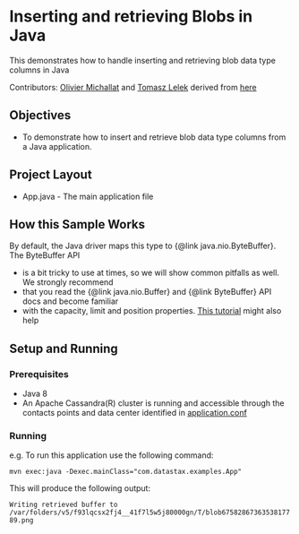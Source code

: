 # Inserting and retrieving Blobs in Java
This demonstrates how to handle inserting and retrieving blob data type columns in Java

Contributors: [Olivier Michallat](https://github.com/olim7t) and [Tomasz Lelek](https://github.com/tomekl007) derived from [here](https://github.com/datastax/java-driver/blob/4.x/examples/src/main/java/com/datastax/oss/driver/examples/datatypes/Blobs.java)

## Objectives

* To demonstrate how to insert and retrieve blob data type columns from a Java application.
  
## Project Layout

* App.java - The main application file 

## How this Sample Works
By default, the Java driver maps this type to {@link java.nio.ByteBuffer}. The ByteBuffer API
 * is a bit tricky to use at times, so we will show common pitfalls as well. We strongly recommend
 * that you read the {@link java.nio.Buffer} and {@link ByteBuffer} API docs and become familiar
 * with the capacity, limit and position properties.  [This tutorial](http://tutorials.jenkov.com/java-nio/buffers.html) might also help
 
## Setup and Running

### Prerequisites

* Java 8
* An Apache Cassandra(R) cluster is running and accessible through the contacts points and data center identified in [application.conf](/src/main/resources/application.conf)

### Running

e.g.
To run this application use the following command:

`mvn exec:java -Dexec.mainClass="com.datastax.examples.App"`

This will produce the following output:

`
Writing retrieved buffer to /var/folders/v5/f93lqcsx2fj4__41f7l5w5j80000gn/T/blob6758286736353817789.png
`

